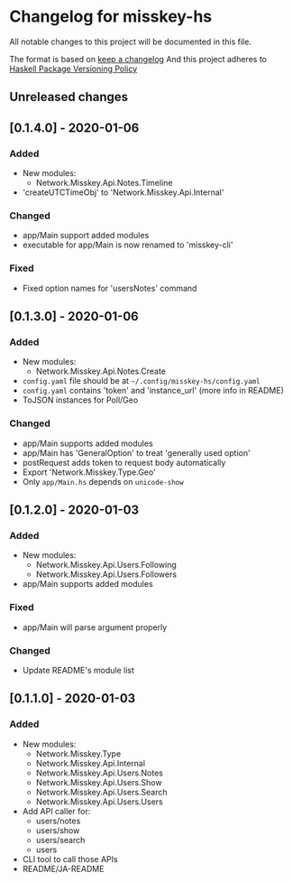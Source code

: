 # Changelog for misskey-hs
All notable changes to this project will be documented in this file.

The format is based on [keep a changelog](https://keepachangelog.com/ja/1.0.0/)
And this project adheres to [Haskell Package Versioning Policy](https://pvp.haskell.org/)

## Unreleased changes

## [0.1.4.0] - 2020-01-06
### Added
- New modules:
  - Network.Misskey.Api.Notes.Timeline
- 'createUTCTimeObj' to 'Network.Misskey.Api.Internal'

### Changed
- app/Main support added modules
- executable for app/Main is now renamed to 'misskey-cli'

### Fixed
- Fixed option names for 'usersNotes' command


## [0.1.3.0] - 2020-01-06
### Added
- New modules:
  - Network.Misskey.Api.Notes.Create
- `config.yaml` file should be at `~/.config/misskey-hs/config.yaml`
- `config.yaml` contains 'token' and 'instance_url' (more info in README)
- ToJSON instances for Poll/Geo

### Changed
- app/Main supports added modules
- app/Main has 'GeneralOption' to treat 'generally used option'
- postRequest adds token to request body automatically
- Export 'Network.Misskey.Type.Geo'
- Only `app/Main.hs` depends on `unicode-show`


## [0.1.2.0] - 2020-01-03
### Added
- New modules:
  - Network.Misskey.Api.Users.Following
  - Network.Misskey.Api.Users.Followers
- app/Main supports added modules

### Fixed
- app/Main will parse argument properly

### Changed
- Update README's module list

## [0.1.1.0] - 2020-01-03
### Added
- New modules:
  - Network.Misskey.Type
  - Network.Misskey.Api.Internal
  - Network.Misskey.Api.Users.Notes
  - Network.Misskey.Api.Users.Show
  - Network.Misskey.Api.Users.Search
  - Network.Misskey.Api.Users.Users
- Add API caller for:
  - users/notes
  - users/show
  - users/search
  - users
- CLI tool to call those APIs
- README/JA-README
